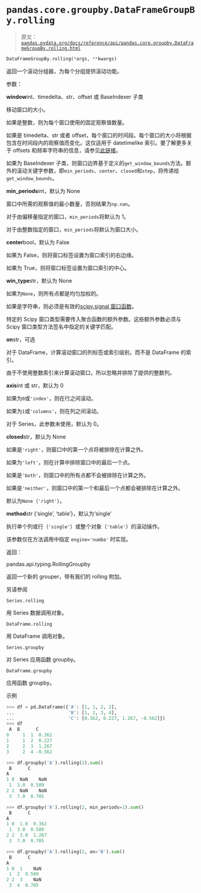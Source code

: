 # `pandas.core.groupby.DataFrameGroupBy.rolling`

> 原文：[`pandas.pydata.org/docs/reference/api/pandas.core.groupby.DataFrameGroupBy.rolling.html`](https://pandas.pydata.org/docs/reference/api/pandas.core.groupby.DataFrameGroupBy.rolling.html)

```py
DataFrameGroupBy.rolling(*args, **kwargs)
```

返回一个滚动分组器，为每个分组提供滚动功能。

参数：

**window**int、timedelta、str、offset 或 BaseIndexer 子类

移动窗口的大小。

如果是整数，则为每个窗口使用的固定观察值数量。

如果是 timedelta、str 或者 offset，每个窗口的时间段。每个窗口的大小将根据包含在时间段内的观察值而变化。这仅适用于 datetimelike 索引。要了解更多关于 offsets 和频率字符串的信息，请参见[此链接](https://pandas.pydata.org/pandas-docs/stable/user_guide/timeseries.html#offset-aliases)。

如果为 BaseIndexer 子类，则窗口边界基于定义的`get_window_bounds`方法。额外的滚动关键字参数，即`min_periods`、`center`、`closed`和`step`，将传递给`get_window_bounds`。

**min_periods**int，默认为 None

窗口中所需的观察值的最小数量，否则结果为`np.nan`。

对于由偏移量指定的窗口，`min_periods`将默认为 1。

对于由整数指定的窗口，`min_periods`将默认为窗口大小。

**center**bool，默认为 False

如果为 False，则将窗口标签设置为窗口索引的右边缘。

如果为 True，则将窗口标签设置为窗口索引的中心。

**win_type**str，默认为 None

如果为`None`，则所有点都是均匀加权的。

如果是字符串，则必须是有效的[scipy.signal 窗口函数](https://docs.scipy.org/doc/scipy/reference/signal.windows.html#module-scipy.signal.windows)。

特定的 Scipy 窗口类型需要传入聚合函数的额外参数。这些额外参数必须与 Scipy 窗口类型方法签名中指定的关键字匹配。

**on**str，可选

对于 DataFrame，计算滚动窗口的列标签或索引级别，而不是 DataFrame 的索引。

由于不使用整数索引来计算滚动窗口，所以忽略并排除了提供的整数列。

**axis**int 或 str，默认为 0

如果为`0`或`'index'`，则在行之间滚动。

如果为`1`或`'columns'`，则在列之间滚动。

对于 Series，此参数未使用，默认为 0。

**closed**str，默认为 None

如果是`'right'`，则窗口中的第一个点将被排除在计算之外。

如果为`'left'`，则在计算中排除窗口中的最后一个点。

如果是`'both'`，则窗口中的所有点都不会被排除在计算之外。

如果是`'neither'`，则窗口中的第一个和最后一个点都会被排除在计算之外。

默认为`None`（`'right'`）。

**method**str {‘single’, ‘table’}，默认为‘single’

执行单个列或行（`'single'`）或整个对象（`'table'`）的滚动操作。

该参数仅在方法调用中指定 `engine='numba'` 时实现。

返回：

pandas.api.typing.RollingGroupby

返回一个新的 grouper，带有我们的 rolling 附加。

另请参阅

`Series.rolling`

用 Series 数据调用对象。

`DataFrame.rolling`

用 DataFrame 调用对象。

`Series.groupby`

对 Series 应用函数 groupby。

`DataFrame.groupby`

应用函数 groupby。

示例

```py
>>> df = pd.DataFrame({'A': [1, 1, 2, 2],
...                    'B': [1, 2, 3, 4],
...                    'C': [0.362, 0.227, 1.267, -0.562]})
>>> df
 A  B      C
0     1  1  0.362
1     1  2  0.227
2     2  3  1.267
3     2  4 -0.562 
```

```py
>>> df.groupby('A').rolling(2).sum()
 B      C
A
1 0  NaN    NaN
 1  3.0  0.589
2 2  NaN    NaN
 3  7.0  0.705 
```

```py
>>> df.groupby('A').rolling(2, min_periods=1).sum()
 B      C
A
1 0  1.0  0.362
 1  3.0  0.589
2 2  3.0  1.267
 3  7.0  0.705 
```

```py
>>> df.groupby('A').rolling(2, on='B').sum()
 B      C
A
1 0  1    NaN
 1  2  0.589
2 2  3    NaN
 3  4  0.705 
```
